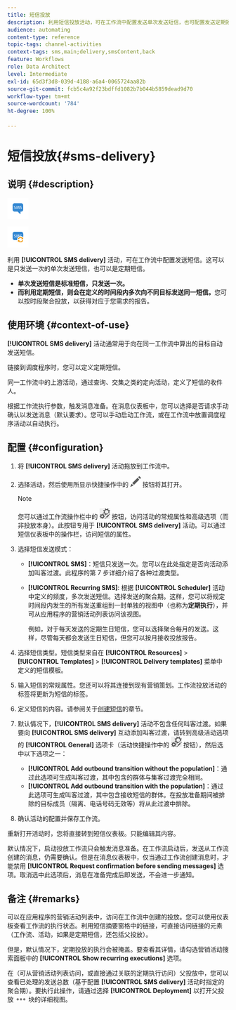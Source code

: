 ```yaml
---
title: 短信投放
description: 利用短信投放活动，可在工作流中配置发送单次发送短信，也可配置发送定期短信。
audience: automating
content-type: reference
topic-tags: channel-activities
context-tags: sms,main;delivery,smsContent,back
feature: Workflows
role: Data Architect
level: Intermediate
exl-id: 65d3f3d8-039d-4188-a6a4-0065724aa82b
source-git-commit: fcb5c4a92f23bdffd1082b7b044b5859dead9d70
workflow-type: tm+mt
source-wordcount: '784'
ht-degree: 100%

---
```


# 短信投放{#sms-delivery}

## 说明 {#description}

![](assets/sms.png)

![](assets/recurrentsms.png)

利用 **[!UICONTROL SMS delivery]** 活动，可在工作流中配置发送短信。这可以是只发送一次的单次发送短信，也可以是定期短信。

* **单次发送短信是标准短信，只发送一次。**
* **而利用定期短信，则会在定义的时间段内多次向不同目标发送同一短信。**&#x200B;您可以按时段聚合投放，以获得对应于您需求的报告。

## 使用环境 {#context-of-use}

**[!UICONTROL SMS delivery]** 活动通常用于向在同一工作流中算出的目标自动发送短信。

链接到调度程序时，您可以定义定期短信。

同一工作流中的上游活动，通过查询、交集之类的定向活动，定义了短信的收件人。

根据工作流执行参数，触发消息准备。在消息仪表板中，您可以选择是否请求手动确认以发送消息（默认要求）。您可以手动启动工作流，或在工作流中放置调度程序活动以自动执行。

## 配置 {#configuration}

1. 将 **[!UICONTROL SMS delivery]** 活动拖放到工作流中。
1. 选择活动，然后使用所显示快捷操作中的 ![](assets/edit_darkgrey-24px.png) 按钮将其打开。

   >[!NOTE]
   >
   >您可以通过工作流操作栏中的 ![](assets/dlv_activity_params-24px.png) 按钮，访问活动的常规属性和高级选项（而非投放本身）。此按钮专用于 **[!UICONTROL SMS delivery]** 活动。可以通过短信仪表板中的操作栏，访问短信的属性。

1. 选择短信发送模式：

   * **[!UICONTROL SMS]**：短信只发送一次。您可以在此处指定是否向活动添加叫客过渡。此程序的第 7 步详细介绍了各种过渡类型。
   * **[!UICONTROL Recurring SMS]**: 根据 **[!UICONTROL Scheduler]** 活动中定义的频度，多次发送短信。选择发送的聚合期。这样，您可以将规定时间段内发生的所有发送重组到一封单独的视图中（也称为&#x200B;**定期执行**），并可从应用程序的营销活动列表访问该视图。

     例如，对于每天发送的定期生日短信，您可以选择聚合每月的发送。这样，尽管每天都会发送生日短信，但您可以按月接收投放报告。

1. 选择短信类型。短信类型来自在 **[!UICONTROL Resources]** > **[!UICONTROL Templates]** > **[!UICONTROL Delivery templates]** 菜单中定义的短信模板。
1. 输入短信的常规属性。您还可以将其连接到现有营销策划。工作流投放活动的标签将更新为短信的标签。
1. 定义短信的内容。请参阅关于[创建短信](../../channels/using/creating-an-sms-message.md)的章节。
1. 默认情况下，**[!UICONTROL SMS delivery]** 活动不包含任何叫客过渡。如果要向 **[!UICONTROL SMS delivery]** 互动添加叫客过渡，请转到高级活动选项的 **[!UICONTROL General]** 选项卡（活动快捷操作中的 ![](assets/dlv_activity_params-24px.png) 按钮），然后选中以下选项之一：

   * **[!UICONTROL Add outbound transition without the population]**：通过此选项可生成叫客过渡，其中包含的群体与集客过渡完全相同。
   * **[!UICONTROL Add outbound transition with the population]**：通过此选项可生成叫客过渡，其中包含接收短信的群体。在投放准备期间被排除的目标成员（隔离、电话号码无效等）将从此过渡中排除。

1. 确认活动的配置并保存工作流。

重新打开活动时，您将直接转到短信仪表板。只能编辑其内容。

默认情况下，启动投放工作流只会触发消息准备。在工作流启动后，发送从工作流创建的消息，仍需要确认。但是在消息仪表板中，仅当通过工作流创建消息时，才能禁用 **[!UICONTROL Request confirmation before sending messages]** 选项。取消选中此选项后，消息在准备完成后即发送，不会进一步通知。

## 备注 {#remarks}

可以在应用程序的营销活动列表中，访问在工作流中创建的投放。您可以使用仪表板查看工作流的执行状态。利用短信摘要窗格中的链接，可直接访问链接的元素（工作流、活动，如果是定期短信，还包括父投放）。

但是，默认情况下，定期投放的执行会被掩盖。要查看其详情，请勾选营销活动搜索面板中的 **[!UICONTROL Show recurring executions]** 选项。

在（可从营销活动列表访问，或直接通过关联的定期执行访问）父投放中，您可以查看已处理的发送总数（基于配置 **[!UICONTROL SMS delivery]** 活动时指定的聚合期）。要执行此操作，请通过选择 **[!UICONTROL Deployment]** 以打开父投放 ![](assets/wkf_dlv_detail_button.png) 块的详细视图。
